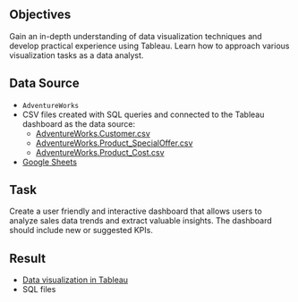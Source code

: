 ## Objectives
Gain an in-depth understanding of data visualization techniques and develop practical experience using Tableau. Learn how to approach various visualization tasks as a data analyst.

## Data Source
- `AdventureWorks`
- CSV files created with SQL queries and connected to the Tableau dashboard as the data source:
    - [AdventureWorks.Customer.csv](https://drive.google.com/file/d/1UdqRdisPSoVL-uJYJONJZvQeZfxRbuw3/view?usp=drive_link)
    - [AdventureWorks.Product_SpecialOffer.csv](https://drive.google.com/file/d/1Ds527DsAd69ESQY5A7xNpzXcbCso78WM/view?usp=drive_link)
    - [AdventureWorks.Product_Cost.csv](https://drive.google.com/file/d/1Rre4pbBrRo6u1C1zW0lBKvMDu_6WRBtm/view?usp=drive_link)
- [Google Sheets](https://docs.google.com/spreadsheets/d/1wSIv4oMbynUpIM8lgQuJfDa7byhER5gvHjWvH-4skQY/edit?usp=drive_link)

## Task
Create a user friendly and interactive dashboard that allows users to analyze sales data trends and extract valuable insights. The dashboard should include new or suggested KPIs.

## Result 
- [Data visualization in Tableau](https://public.tableau.com/app/profile/marina.korneva/viz/mkorneCARM2S1GradedTaskR2/M2S1GradedTask)
- SQL files
